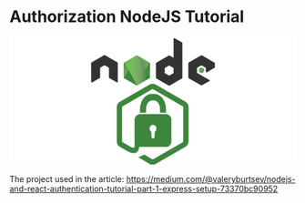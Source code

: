 # Authorization NodeJS Tutorial

![node padlock](https://github.com/valeryburtsev/Authorization-NodeJS-Tutorial/blob/master/public/images/node-padlock.png?raw=true)
 
The project used in the article:
https://medium.com/@valeryburtsev/nodejs-and-react-authentication-tutorial-part-1-express-setup-73370bc90952

